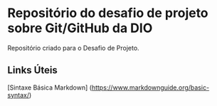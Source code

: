 # Repositório do desafio de projeto sobre Git/GitHub da DIO
Repositório criado para o Desafio de Projeto. 

## Links Úteis
[Sintaxe Básica Markdown] (https://www.markdownguide.org/basic-syntax/)
